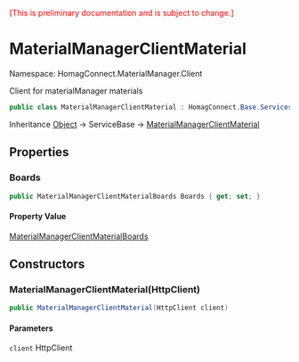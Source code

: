 <span style="color:red">[This is preliminary documentation and is subject to change.] </span>
# MaterialManagerClientMaterial

Namespace: HomagConnect.MaterialManager.Client

Client for materialManager materials

```csharp
public class MaterialManagerClientMaterial : HomagConnect.Base.Services.ServiceBase
```

Inheritance  [Object](https://docs.microsoft.com/en-us/dotnet/api/system.object) → ServiceBase → [MaterialManagerClientMaterial](./homagconnect.materialmanager.client.materialmanagerclientmaterial.md)

## Properties

### **Boards**

```csharp
public MaterialManagerClientMaterialBoards Boards { get; set; }
```

#### Property Value

[MaterialManagerClientMaterialBoards](./homagconnect.materialmanager.client.materialmanagerclientmaterialboards.md)<br>

## Constructors

### **MaterialManagerClientMaterial(HttpClient)**

```csharp
public MaterialManagerClientMaterial(HttpClient client)
```

#### Parameters

`client` HttpClient<br>

